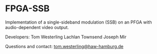 # FPGA-SSB
Implementation of a single-sideband modulation (SSB) on an PFGA with audio-dependent video output.

Developers:
Tom Westerling
Lachlan Townsend
Joseph Mir

Questions and contact:
tom.westerling@haw-hamburg.de
